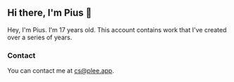 ## Hi there, I'm Pius 👋
Hey, I'm Pius. I'm 17 years old. This account contains work that I've created over a series of years.

<!--- 
Congratulations. You've found a secret section in my about me! As a reward for being so nosy, here's a treat.

### Here are two stories I've told about my childhood.
**Story one:** My outlook on traditional schooling is bleak. If I ever wanted to do anything (in, say, public policy), going to university is a basic prerequisite to lead change in the contemporary world. I cannot express my desire to _not_ work in an office and instead spend my time on activities that necessitates meaningful change. Recently, I've had an itch to pursue these aforementioned activities after TA'ing/lecturing at a summer camp. In the program, there were a group of highly motivated students who are inteterested in quantum computing; I loved every moment of the program. This is my primary motivator to get into university, and thus, the driving factor of what I do/will do. This is why I did USACO, why I started these activities (e.g., chemical engineering, law research, quantum physics, computer science) at such a young age, why I put myself through so much strenous effort, and why I'll continue my path.

**Story two:** Growing up, I was very interested in building things. I was also very curious about understanding phenomena that didn't fit into my limited mental model of how the world worked (e.g., how my remote control was able to communicate with my television despite being disconnected, how cars moved without somebody pushing them, or most curious of all, how did the computer work? what drew all the pictures on the screen and how was it possible to do it all so quickly as I interacted with it?). The interplay between my interest in building things and my interest in understanding them is core to much of what I do now, and what I did when I was younger. I coded in Scratch and Java throughout elementary school. In the fifth grade, I wrote an essay about graphene and what gave it its unique properties. Along with the essay, I built a little gizmo that would make sheets of graphene. In middle school, I coded some C for Arduino projects for a golf alignment tool and built a simple PCB for it too. By high school, I had started to take on more complicated projects and found less success in them. Though I was more capable, the scale of my interest and excitement seemed to always get agead of the amount of time I was able to commit to things, which ended up in three-day all nighters, and I would often find myself stuck or unmotivated in school because of my lack of progress -- this, along with other interpersonal and family issues, have led to the (relative) downfall of my academic career.

Towards the end of my high school career, something changed. In the same two weeks, three things happened to me. [redact]. Each of these things required my complete focus, and I gave that to ecah of them. I realized the extent to which success in doing hard things (physical, intellectual, and moral) was a choice for me to make with the application of my will. During this time, I did little to no schoolwork in school or out of it, and didn't always sleep as much as was healthy. Ultimately, it was worth it, because I learned that if I applied myself to problems I wanted to solve or things I wanted to do, I could create a virtuous cycle of achievement, satisfaction, and focus.

<br>
These two stories were deeply confusing to me, because the contrast between my emotional and intellectual self, outside of school versus inside of school, was so stark.
<br>

When I returned to Virginia, a classmate of mine asked me if I was going to commit to university, and without a moment’s thought, I answered that I wouldn’t.

Later, I thought about why I responded so quickly. It wasn’t that I didn’t value learning or growth--I did, and still do. But my experiences in school had often left me feeling frustrated and disconnected. Saying no felt like a step toward taking control of my path, focusing on what I found meaningful, and moving away from a school of thought that didn’t align with how I wanted to grow. So, in some sense, the reason I made the decision without any calculation of expected value or use of critical thinking was _to get a grip_, I suppose.

As many college applicants, professors, and parents will openly tell you, people don’t usually attend schools based on soul-searching for what pedagogical program suits them best. In fact, most haven’t done much exploring about how they learn best because of the degree to which even progressive education places students into more or less similar relationships to the presentation of ideas and work at understanding them. People often go to college based on which one is perceived by the most people to be the most impressive.

If, as a student, you struggle to understand or invest yourself in the form of learning you participate in, do the hard work of exploring how it is you learn and what it is you care about. Then take full responsibility for putting yourself in a position to succeed not just by other people’s standards, but also by your own. At least in my experience, it has repeatedly surprised me how capable I am when I believe in my work because I am putting all of my energy and focus towards it as a result.

The choice not to backtrack on my statement that I would leave school represented a bet on something I had complete control over (my ability to build technology that helps people by exploiting my abilities and opportunities) and an abandonment of a system controlled by others that had a ten-year track record of running me into the ground.

This bet represented me making a proposition to myself about my future. The proposition was one that I will always trust myself completely to make the right call on.

To fail or do what you love.
--->

### Contact
You can contact me at [cs@plee.app](mailto:cs@plee.app).
